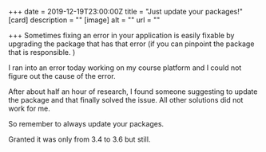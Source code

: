 +++
date = 2019-12-19T23:00:00Z
title = "Just update your packages!"
[card]
description = ""
[image]
alt = ""
url = ""

+++
Sometimes fixing an error in your application is easily fixable by upgrading the package that has that error (if you can pinpoint the package that is responsible. )

I ran into an error today working on my course platform and I could not figure out the cause of the error.

After about half an hour of research, I found someone suggesting to update the package and that finally solved the issue. All other solutions did not work for me.

So remember to always update your packages.

Granted it was only from 3.4 to 3.6 but still.